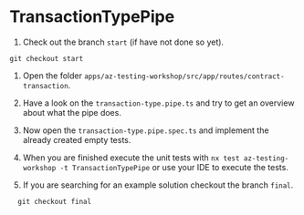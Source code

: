 # TransactionTypePipe

1. Check out the branch `start` (if have not done so yet).

  ```console
  git checkout start
  ```

1. Open the folder `apps/az-testing-workshop/src/app/routes/contract-transaction`.

1. Have a look on the `transaction-type.pipe.ts` and try to get an overview about what the pipe does.

1. Now open the `transaction-type.pipe.spec.ts` and implement the already created empty tests.

1. When you are finished execute the unit tests with `nx test az-testing-workshop -t TransactionTypePipe` or use your IDE to execute the tests.

1. If you are searching for an example solution checkout the branch `final`.

  ```console
    git checkout final
  ```